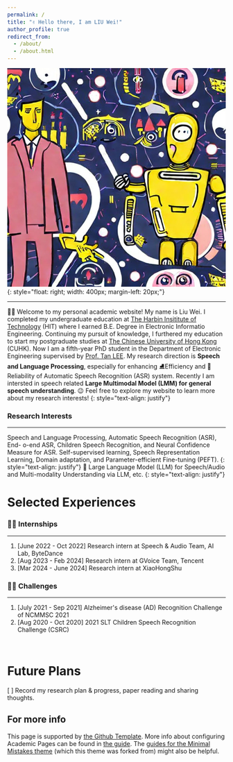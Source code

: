 ```yaml
---
permalink: /
title: "✌ Hello there, I am LIU Wei!"
author_profile: true
redirect_from: 
  - /about/
  - /about.html
---
```


![human talks to robot](/images/bg.png){: style="float: right; width: 400px; margin-left: 20px;"}

---
👨‍🎓 Welcome to my personal academic website! My name is Liu Wei. I completed my undergraduate education at [The Harbin Insititute of Technology](http://en.hit.edu.cn/) (HIT) where I earned B.E. Degree in Electronic Informatio Engineering. Continuing my pursuit of knowledge, I furthered my education to start my postgraduate studies at [The Chinese University of Hong Kong](https://www.cuhk.edu.hk/english/index.html) (CUHK). Now I am a fifth-year PhD student in the Department of Electronic Engineering supervised by [Prof. Tan LEE](https://www.ee.cuhk.edu.hk/~tanlee/). My research direction is **Speech and Language Processing**, especially for enhancing ⛸Efficiency and 🦾Reliability of Automatic Speech Recognition (ASR) system. Recently I am intersted in speech related **Large Multimodal Model (LMM) for general speech understanding**. 😉 Feel free to explore my website to learn more about my research interests! 
{: style="text-align: justify"}

### Research Interests
---
Speech and Language Processing, Automatic Speech Recognition (ASR), End- o-end ASR, Children Speech Recognition, and Neural Confidence Measure for ASR. Self-supervised learning, Speech Representation Learning, Domain adaptation, and Parameter-efficient Fine-tuning (PEFT).
{: style="text-align: justify"}
🎈 Large Language Model (LLM) for Speech/Audio and Multi-modality Understanding via LLM, etc.
{: style="text-align: justify"}
<br/>

Selected Experiences
======

### 🙋‍♂️ Internships
------
1. [June 2022 - Oct 2022] Research intern at Speech & Audio Team, AI Lab, ByteDance 
2. [Aug 2023 - Feb 2024]  Research intern at GVoice Team, Tencent 
3. [Mar 2024 - June 2024] Research intern at XiaoHongShu 

### 🐱‍🏍 Challenges
---
1. [July 2021 - Sep 2021] Alzheimer's disease (AD) Recognition Challenge of NCMMSC 2021
2. [Aug 2020 - Oct 2020] 2021 SLT Children Speech Recognition Challenge  (CSRC)

<br/>

Future Plans
======
[ ]  Record my research plan & progress, paper reading and sharing thoughts. 


For more info
------
This page is supported by [the Github Template](https://github.com/academicpages/academicpages.github.io). 
More info about configuring Academic Pages can be found in [the guide](https://academicpages.github.io/markdown/). The [guides for the Minimal Mistakes theme](https://mmistakes.github.io/minimal-mistakes/docs/configuration/) (which this theme was forked from) might also be helpful.
